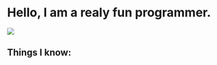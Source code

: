 <h1>Hello, I am a realy fun programmer.</h1>
<img src="https://github.com/user-attachments/assets/08a707bc-b70a-4f0d-994d-73be9d32ee7d">
<h2>Things I know:</h2>
